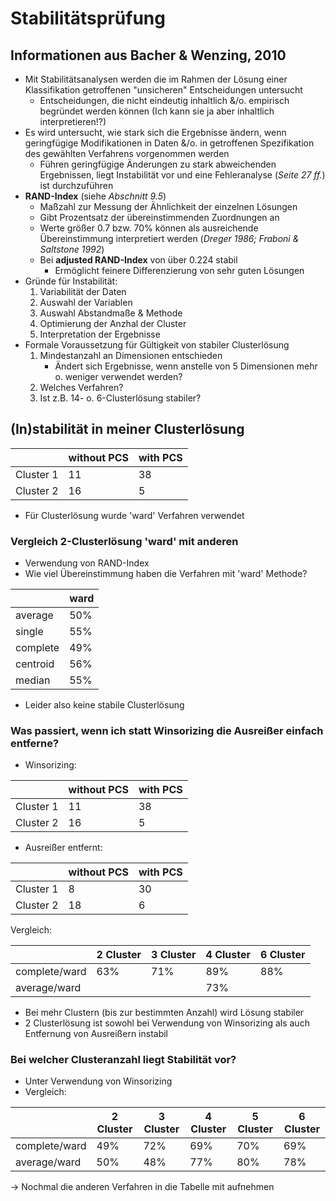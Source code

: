 # Stabilitätsprüfung

## Informationen aus Bacher &  Wenzing, 2010
- Mit Stabilitätsanalysen werden die im Rahmen der Lösung einer Klassifikation getroffenen "unsicheren" Entscheidungen untersucht
  - Entscheidungen, die nicht eindeutig inhaltlich &/o. empirisch begründet werden können (Ich kann sie ja aber inhaltlich interpretieren!?)
- Es wird untersucht, wie stark sich die Ergebnisse ändern, wenn geringfügige Modifikationen in Daten &/o. in getroffenen Spezifikation des gewählten Verfahrens vorgenommen werden
  - Führen geringfügige Änderungen zu stark abweichenden Ergebnissen, liegt Instabilität vor und eine Fehleranalyse (*Seite 27 ff.*) ist durchzuführen
- **RAND-Index** (siehe *Abschnitt 9.5*)
  - Maßzahl zur Messung der Ähnlichkeit der einzelnen Lösungen
  - Gibt Prozentsatz der übereinstimmenden Zuordnungen an
  - Werte größer 0.7 bzw. 70% können als ausreichende Übereinstimmung interpretiert werden (*Dreger 1986; Fraboni & Saltstone 1992*)
  - Bei **adjusted RAND-Index** von über 0.224 stabil
    - Ermöglicht feinere Differenzierung von sehr guten Lösungen
- Gründe für Instabilität:
  1. Variabilität der Daten
  2. Auswahl der Variablen
  3. Auswahl Abstandmaße & Methode
  4. Optimierung der Anzhal der Cluster
  5. Interpretation der Ergebnisse
- Formale Voraussetzung für Gültigkeit von stabiler Clusterlösung
  1. Mindestanzahl an Dimensionen entschieden
     - Ändert sich Ergebnisse, wenn anstelle von 5 Dimensionen mehr o. weniger verwendet werden?
  2. Welches Verfahren?
  3. Ist z.B. 14- o. 6-Clusterlösung stabiler?

## (In)stabilität in meiner Clusterlösung

<table>
  <thead>
    <tr>
      <th></th>
      <th>without PCS</th>
      <th>with PCS</th>
    </tr>
  </thead>
  <tbody>
    <tr>
      <td>Cluster 1</td>
      <td>11</td>
      <td>38</td>
    </tr>
    <tr>
      <td>Cluster 2</td>
      <td>16</td>
      <td>5</td>
    </tr>
  </tbody>
</table>

- Für Clusterlösung wurde 'ward' Verfahren verwendet

### Vergleich 2-Clusterlösung 'ward' mit anderen
- Verwendung von RAND-Index
- Wie viel Übereinstimmung haben die Verfahren mit 'ward' Methode?

<table>
  <thead>
    <tr>
      <th></th>
      <th>ward</th>
    </tr>
  </thead>
  <tbody>
    <tr>
      <td>average</td>
      <td>50%</td>
    </tr>
    <tr>
      <td>single</td>
      <td>55%</td>
    </tr>
    <tr>
      <td>complete</td>
      <td>49%</td>
    </tr>
    <tr>
      <td>centroid</td>
      <td>56%</td>
    </tr>
    <tr>
      <td>median</td>
      <td>55%</td>
    </tr>
  </tbody>
</table>

- Leider also keine stabile Clusterlösung

### Was passiert, wenn ich statt Winsorizing die Ausreißer einfach entferne?
- Winsorizing:
<table>
  <thead>
    <tr>
      <th></th>
      <th>without PCS</th>
      <th>with PCS</th>
    </tr>
  </thead>
  <tbody>
    <tr>
      <td>Cluster 1</td>
      <td>11</td>
      <td>38</td>
    </tr>
    <tr>
      <td>Cluster 2</td>
      <td>16</td>
      <td>5</td>
    </tr>
  </tbody>
</table>

- Ausreißer entfernt:
<table>
  <thead>
    <tr>
      <th></th>
      <th>without PCS</th>
      <th>with PCS</th>
    </tr>
  </thead>
  <tbody>
    <tr>
      <td>Cluster 1</td>
      <td>8</td>
      <td>30</td>
    </tr>
    <tr>
      <td>Cluster 2</td>
      <td>18</td>
      <td>6</td>
    </tr>
  </tbody>
</table>

Vergleich:

<table>
  <thead>
    <tr>
      <th></th>
      <th>2 Cluster</th>
      <th>3 Cluster</th>
      <th>4 Cluster</th>
      <th>6 Cluster</th>
    </tr>
  </thead>
  <tbody>
    <tr>
      <td>complete/ward</td>
      <td>63%</td>
      <td>71%</td>
      <td>89%</td>
      <td>88%</td>
    </tr>
    <tr>
      <td>average/ward</td>
      <td></td>
      <td></td>
      <td>73%</td>
      <td></td>
    </tr>
    <tr>
  </tbody>
</table>

- Bei mehr Clustern (bis zur bestimmten Anzahl) wird Lösung stabiler
- 2 Clusterlösung ist sowohl bei Verwendung von Winsorizing als auch Entfernung von Ausreißern instabil

### Bei welcher Clusteranzahl liegt Stabilität vor?
- Unter Verwendung von Winsorizing 
- Vergleich:

<table>
  <thead>
    <tr>
      <th></th>
      <th>2 Cluster</th>
      <th>3 Cluster</th>
      <th>4 Cluster</th>
      <th>5 Cluster</th>
      <th>6 Cluster</th>
    </tr>
  </thead>
  <tbody>
    <tr>
      <td>complete/ward</td>
      <td>49%</td>
      <td>72%</td>
      <td>69%</td>
      <td>70%</td>
      <td>69%</td>
    </tr>
    <tr>
      <td>average/ward</td>
      <td>50%</td>
      <td>48%</td>
      <td>77%</td>
      <td>80%</td>
      <td>78%</td>
    </tr>
    <tr>
  </tbody>
</table>

-> Nochmal die anderen Verfahren in die Tabelle mit aufnehmen
